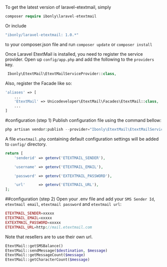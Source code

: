 
To get the latest version of laravel-etextmail, simply 

```php
composer require ibonly\laravel-etextmail
```
Or include 
```php
"ibonly/laravel-etextmail: 1.0.*"
```
to your composer.json file and run `composer update` or `composer install`

Once Laravel EtextMail is installed, you need to register the service provider. Open up `config/app.php` and add the following to the `providers` key.
```php
 Ibonly\EtextMail\EtextMailServiceProvider::class,
```

Also, register the Facade like so:

```php
'aliases' => [
    ...
    'EtextMail' => Unicodeveloper\EtextMail\Facades\EtextMail::class,
    ...
]
```

#configuration (step 1)
Publish configuration file using the command bellow:
```php
php artisan vendor:publish --provider="Ibonly\EtextMail\EtextMailServiceProvider"
```
A file `etextmail.php` containing default configuration settings will be added to `config/` directory.
```php
return [
	'senderid' => getenv('ETEXTMAIL_SENDER'),

    'username' => getenv('ETEXTMAIL_EMAIL'),

    'password' => getenv('EXTEXTMAIL_PASSWORD'),

    'url'	   => getenv('ETEXTMAIL_URL'),
];
```
##configuration (step 2)
Open your .env file and add your `SMS Sender Id`, `etextmail email`, `etextmail password` and `etextmail url`:
```php
ETEXTMAIL_SENDER=xxxxx
ETEXTMAIL_EMAIL=xxxxx
EXTEXTMAIL_PASSWORD=xxxxx
ETEXTMAIL_URL=http://mail.etextmail.com
```
Note that resellers are to use their own url.

```php
EtextMail::getSMSBalance()
EtextMail::sendMessage($destination, $message)
EtextMail::getMessageCount($message)
EtextMail::getCharacterCount($message)
```
